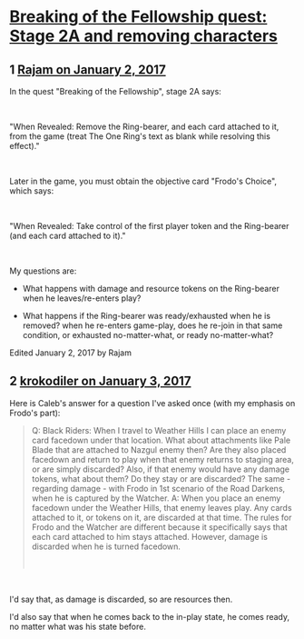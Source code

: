 # [Breaking of the Fellowship quest: Stage 2A and removing characters](https://community.fantasyflightgames.com/topic/238518-breaking-of-the-fellowship-quest-stage-2a-and-removing-characters/)

## 1 [Rajam on January 2, 2017](https://community.fantasyflightgames.com/topic/238518-breaking-of-the-fellowship-quest-stage-2a-and-removing-characters/?do=findComment&comment=2568256)

In the quest "Breaking of the Fellowship", stage 2A says:

 

"When Revealed: Remove the Ring-bearer, and each card attached to it, from the game (treat The One Ring's text as blank while resolving this effect)."

 

Later in the game, you must obtain the objective card "Frodo's Choice", which says:

 

"When Revealed: Take control of the first player token and the Ring-bearer (and each card attached to it)."

 

My questions are:

- What happens with damage and resource tokens on the Ring-bearer when he leaves/re-enters play?

- What happens if the Ring-bearer was ready/exhausted when he is removed? when he re-enters game-play, does he re-join in that same condition, or exhausted no-matter-what, or ready no-matter-what?

Edited January 2, 2017 by Rajam

## 2 [krokodiler on January 3, 2017](https://community.fantasyflightgames.com/topic/238518-breaking-of-the-fellowship-quest-stage-2a-and-removing-characters/?do=findComment&comment=2568760)

Here is Caleb's answer for a question I've asked once (with my emphasis on Frodo's part):
 

> Q: Black Riders: When I travel to Weather Hills I can place an enemy card facedown under that location. What about attachments like Pale Blade that are attached to Nazgul enemy then? Are they also placed facedown and return to play when that enemy returns to staging area, or are simply discarded? Also, if that enemy would have any damage tokens, what about them? Do they stay or are discarded? The same - regarding damage - with Frodo in 1st scenario of the Road Darkens, when he is captured by the Watcher.
> A: When you place an enemy facedown under the Weather Hills, that enemy leaves play. Any cards attached to it, or tokens on it, are discarded at that time. The rules for Frodo and the Watcher are different because it specifically says that each card attached to him stays attached. However, damage is discarded when he is turned facedown.
> 
>  

 

I'd say that, as damage is discarded, so are resources then.

I'd also say that when he comes back to the in-play state, he comes ready, no matter what was his state before.

